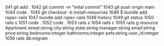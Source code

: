 041 git add .
1042 git commit -m "inital commit"
1043 git push origin main
1044 code .
1045 git checkout -b install-resources
1046 $ bundle add rspec-rails
1047 bundle add rspec-rails
1048 history
1049 git status
1050 rails s
1051 code .
1052 code .
1053 rails s
1054 rails c
1055 rails g resource Apartment street:string city:string state:string manager:string email:string price:string bedrooms:integer bathrooms:integer pets:string user_id:integer
1056 rails db:migrate
